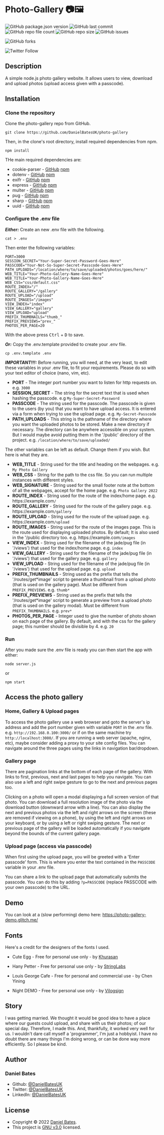 # **Photo-Gallery :camera::framed_picture:**

![GitHub package.json version](https://img.shields.io/github/package-json/v/DanielBatesUK/photo-gallery) ![GitHub last commit](https://img.shields.io/github/last-commit/DanielBatesUK/photo-gallery) ![GitHub repo file count](https://img.shields.io/github/directory-file-count/DanielBatesUK/photo-gallery) ![GitHub repo size](https://img.shields.io/github/repo-size/DanielBatesUK/photo-gallery) ![GitHub issues](https://img.shields.io/github/issues-raw/DanielBatesUK/photo-gallery)

![GitHub forks](https://img.shields.io/github/forks/DanielBatesUK/photo-gallery?style=social)

![Twitter Follow](https://img.shields.io/twitter/follow/DanielBatesUK?style=social)

## Description

A simple node.js photo gallery website. It allows users to view, download and upload photos (upload access given with a passcode).

## Installation

### Clone the repository

Clone the photo-gallery repo from GitHub.

```Shell
git clone https://github.com/DanielBatesUK/photo-gallery
```

Then, in the clone's root directory, install required dependencies from npm.

```Shell
npm install
```

THe main required dependencies are:

- cookie-parser - [GitHub](https://github.com/expressjs/cookie-parser) [npm](https://www.npmjs.com/package/cookie-parser)
- dotenv - [GitHub](https://github.com/motdotla/dotenv) [npm](https://www.npmjs.com/package/dotenv)
- exifr - [GitHub](https://github.com/MikeKovarik/exifr) [npm](https://www.npmjs.com/package/exifr)
- express - [GitHub](https://github.com/expressjs/express) [npm](https://www.npmjs.com/package/express)
- multer - [GitHub](https://github.com/expressjs/multer) [npm](https://www.npmjs.com/package/multer)
- pug - [GitHub](https://github.com/pugjs/pug/tree/master/packages/pug) [npm](https://www.npmjs.com/package/pug)
- sharp - [GitHub](https://github.com/lovell/sharp) [npm](https://www.npmjs.com/package/sharp)
- uuid - [GitHub](https://github.com/uuidjs/uuid) [npm](https://www.npmjs.com/package/uuid)

### Configure the .env file

**_Either:_** Create an new .env file with the following.

```Shell
cat > .env
```

Then enter the following variables:

```Shell
PORT=3000
SESSION_SECRET="Your-Super-Secret-Password-Goes-Here"
PASSCODE="Your-Not-So-Super-Secret-Passcode-Goes-Here"
PATH_UPLOADS="/location/where/to/save/uploaded/photos/goes/here/"
WEB_TITLE="Your-Photo-Gallery-Name-Goes-Here"
WEB_TITLE="Your-Photo-Gallery-Name-Goes-Here"
WEB_CSS="css/default.css"
ROUTE_INDEX="/"
ROUTE_GALLERY="/gallery"
ROUTE_UPLOAD="/upload"
ROUTE_IMAGES="/images"
VIEW_INDEX="index"
VIEW_GALLERY="gallery"
VIEW_UPLOAD="upload"
PREFIX_THUMBNAILS="thumb_"
PREFIX_PREVIEWS="prev_"
PHOTOS_PER_PAGE=20
```

With the above press <kbd>Ctrl</kbd> + <kbd>D</kbd> to save.

**_Or:_** Copy the .env.template provided to create your .env file.

```Shell
cp .env.template .env
```

**_IMPORTANT!!!:_** Before running, you will need, at the very least, to edit these variables in your .env file, to fit your requirements. Please do so with your text editor of choice (nano, vim, etc).

- **PORT** - The integer port number you want to listen for http requests on. e.g. `3000`
- **SESSION_SECRET** - The string for the secret text that is used when hashing the passcode. e.g `My-Super-Secret-Password`
- **PASSCODE** - The string used for the passcode. The passcode is given to the users (by you) that you want to have upload access. It is entered via a form when trying to use the upload page. e.g. `My-Secret-Passcode`
- **PATH_UPLOADS** - This string is the pathname of the directory where you want the uploaded photos to be stored. Make a new directory if necessary. The directory can be anywhere accessible on your system. But I would maybe avoid putting them in the '/public' directory of the project. e.g. `/location/where/to/save/uploaded/`

The other variables can be left as default. Change them if you wish. But here is what they are.

- **WEB_TITLE** - String used for the title and heading on the webpages. e.g. `My Photo Gallery`
- **WEB_CSS** - String for the path to the css file. So you can run multiple instances with different styles.
- **WEB_SIGNATURE** - String used for the small footer note at the bottom of all the webpages, accept for the home page. e.g. `Photo Gallery 2022`
- **ROUTE_INDEX** - String used for the route of the index/home page. e.g. https​://example.com`/`
- **ROUTE_GALLERY** - String used for the route of the gallery page. e.g. https​://example.com`/gallery`
- **ROUTE_UPLOAD** - String used for the route of the upload page. e.g. https​://example.com`/upload`
- **ROUTE_IMAGES** - String used for the route of the images page. This is the route used for displaying uploaded photos. By default; It is also used in the '/public directory too. e.g. https​://example.com`/images`
- **VIEW_INDEX** - String used for the filename of the jade/pug file (in '/views') that used for the index/home page. e.g. `index`
- **VIEW_GALLERY** - String used for the filename of the jade/pug file (in '/views') that used for the gallery page. e.g. `gallery`
- **VIEW_UPLOAD** - String used for the filename of the jade/pug file (in '/views') that used for the upload page. e.g. `upload`
- **PREFIX_THUMBNAILS** - String used as the prefix that tells the '/routes/get*image' script to generate a thumbnail from a upload photo (that is used on the gallery page). Must be different from `PREFIX_PREVIEWS`. e.g. `thumb*`
- **PREFIX_PREVIEWS** - String used as the prefix that tells the '/routes/get*image' script to generate a preview from a upload photo (that is used on the gallery modal). Must be different from `PREFIX_THUMBNAILS`. e.g. `prev*`
- **PHOTOS_PER_PAGE** - Integer used to give the number of photo shown on each page of the gallery. By default, and with the css for the gallery page; this number should be divisible by 4. e.g. `20`

### Run

After you made sure the .env file is ready you can then start the app with either:

```Shell
node server.js
```

or

```Shell
npm start
```

## Access the photo gallery

### Home, Gallery & Upload pages

To access the photo gallery use a web browser and goto the server's ip address and add the port number given with variable `PORT` in the .env file. e.g. `http://192.168.0.100:3000/` or if on the same machine try `http://localhost:3000/`. If you are running a web server (apache, nginx, etc), maybe consider adding a proxy to your site config files. You can navigate around the three pages using the links in navigation bar/dropdown.

### Gallery page

There are pagination links at the bottom of each page of the gallery. With links to first, previous, next and last pages to help you navigate. You can also use a left and right swipe gesture to go to the next and previous pages too.

Clicking on a photo will open a modal displaying a full screen version of that photo. You can download a full resolution image of the photo via the download button (downward arrow with a line). You can also display the next and previous photos via the left and right arrows on the screen (these are removed if viewing on a phone), by using the left and right arrows on your keyboard, or by using a left or right swiping gesture. The next or previous page of the gallery will be loaded automatically if you navigate beyond the bounds of the current gallery page.

### Upload page (access via passcode)

When first using the upload page, you will be greeted with a 'Enter passcode' form. This is where you enter the text contained in the `PASSCODE` variable in your .env file.

You can share a link to the upload page that automatically submits the passcode. You can do this by adding `?p=PASSCODE` (replace PASSCODE with your own passcode) to the URL.

## Demo

You can look at a (slow performing) demo here: <https://photo-gallery-demo.glitch.me/>

## Fonts

Here's a credit for the designers of the fonts I used.

- Cute Egg - Free for personal use only - by [Khurasan](https://www.creativefabrica.com/product/cute-egg-5/ref/53/)
- Hany Petter - Free for personal use only - by [StringLabs](https://stringlabscreative.com/hany-petter)
- Louis George Cafe - Free for personal and commercial use - by Chen Yining

- Night DEMO - Free for personal use only - by [Vilogsign](https://www.creativefabrica.com/product/jolly-night-duo/ref/237966)

## Story

I was getting married. We thought it would be good idea to have a place where our guests could upload, and share with us their photos; of our special day. Therefore, I made this. And, thankfully, it worked very well for us. I wouldn't dare call myself a 'programmer', I'm just a hobbyist. I have no doubt there are many things I'm doing wrong, or can be done way more efficiently. So I please be kind.

## Author

### **Daniel Bates**

- Github: [@DanielBatesUK](https://github.com/DanielBatesUK)
- Twitter: [@DanielBatesUK](https://twitter.com/DanielBatesUK)
- LinkedIn: [@DanielBatesUK](https://linkedin.com/in/DanielBatesUK)

## License

- Copyright © 2022 [Daniel Bates](https://github.com/DanielBatesUK).
- This project is [GNU v3.0](https://github.com/DanielBatesUK/photo-gallery/blob/67efb74092928f88e5ed685ee61020db399a4635/LICENSE.md) licensed.
